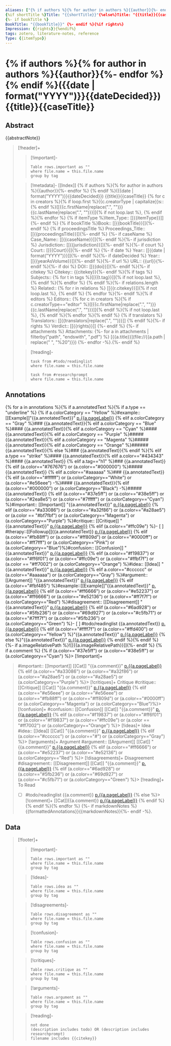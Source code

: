 ```yaml
---
aliases: ["{% if authors %}{% for author in authors %}{{author}}{%- endfor %}{% endif %} ({{date | format("YYYY")}}) {{title}}{{caseTitle}}"]
{%if shortTitle %}Title: "{{shortTitle}}"{%else%}Title: "{{title}}{{caseTitle}}"{% endif %}
{%- if bookTitle %}
BookTitle: "{{bookTitle}}" {%- endif %}{%if rights%}
Impression: {{rights}}{%endif%}
tags: zotero, literature-notes, reference
Type: {{itemType}}
---
```

# {% if authors %}{% for author in authors %}{{author}}{%- endfor %} {% endif %}({{date | format("YYYY")}}{{dateDecided}}) {{title}}{{caseTitle}}
## Abstract
{{abstractNote}}
> [!header]+
> > [!important]-
> > ```dataview
> > Table rows.important as ""
> > where file.name = this.file.name
> > group by tag
> 
> > [!metadata]-
> > [[Index]] 
> > {% if authors %}{% for author in authors %}{{author}}{%- endfor %} {% endif %}({{date | format("YYYY")}}{{dateDecided}}) {{title}}{{caseTitle}}
> > {% for c in creators %}{% if loop.first %}{{c.creatorType | capitalize}}s:: {% endif %}[[{{c.firstName|replace(".", "")}} {{c.lastName|replace(".", "")}}]]{% if not loop.last %}, {% endif %}{% endfor %} 
> > {% if itemType %}Item_Type:: [[{{itemType}}]]{%- endif %}
> > {% if bookTitle %}Book:: [[{{bookTitle}}]]{%- endif %} {% if proceedingsTitle %}
> > Proceedings_Title:: [[{{proceedingsTitle}}]]{%- endif %} {%- if caseName %}
> > Case_Name:: [[{{caseName}}]]{%- endif %}{%- if jurisdiction %}
> > Jurisdiction:: [[{{jurisdiction}}]]{%- endif %}{%- if court %}
> > Court:: [[{{Court}}]]{%- endif %} {%- if date %}
> > Year:: [[{{date | format("YYYY")}}]]{%- endif %}{%- if dateDecided %}
> > Year:: [[{{yearAsVolume}}]]{%- endif %}{%- if url %}
> > URL:: {{url}}{%- endif %}{%- if doi %}
> > DOI:: [[{{doi}}]]{%- endif %}{%- if citekey %}
> > Citekey:: {{citekey}}{%- endif %}{% if tags %}
> > Subjects:: {% for t in tags %}[[{{t.tag}}]]{% if not loop.last %}, {% endif %}{% endfor %} {% endif %}{%- if relations.length %}
> > Related:: {% for r in relations %} [[{{r.citekey}}]]{% if not loop.last %}, {% endif %} {% endfor %}{%- endif %}{% if editors %}
> > Editors:: {% for c in creators %}{% if c.creatorType=="editor" %}[[{{c.firstName|replace(".", "")}} {{c.lastName|replace(".", "")}}]]{% endif %}{% if not loop.last %}, {% endif %}{% endfor %}{% endif %} {% if translators %}
> > Translators:: [[{{translators|replace(".", "")}}]] {% endif %}{%- if rights %}
> > Verdict:: [[{{rights}}]] {%- endif %} {%- if attachments %}
> > Attachments: {%- for a in attachments | filterby("path", "endswith", ".pdf") %}
> > [{{a.title}}](file://{{a.path | replace(" ", "%20")}})  {%- endfor -%}.{%- endif %}
> 
> > [!reading]-
> > ```dataview
> > task from #todo/readinglist 
> > where file.name = this.file.name
> > ```
> > ```dataview
> > task from #researchprompt
> > where file.name = this.file.name
> > ```
## Annotations

{% for a in annotations %}{% if a.annotatedText %}{% if a.type == "underline" %}
{% if a.colorCategory == "Yellow" %}#example::[[Example]]<span class="example">"{{a.annotatedText}}"</span> [p.{{a.pageLabel}}](zotero://open-pdf/library/items/{{a.attachment.itemKey}}?page={{a.pageLabel}})
{% elif a.colorCategory == "Gray" %}### {{a.annotatedText}}{% elif a.colorCategory == "Blue" %}#### {{a.annotatedText}}{% elif a.colorCategory == "Cyan" %}#### {{a.annotatedText}}{% elif a.colorCategory == "Purple" %}##### {{a.annotatedText}}{% elif a.colorCategory == "Magenta" %}##### {{a.annotatedText}}{% elif a.colorCategory == "Orange" %}###### {{a.annotatedText}}{% else %}### {{a.annotatedText}}{% endif %}{% elif a.type == "strike" %}#### {{a.annotatedText}}{% elif a.color=="#434343" %}#### {{a.annotatedText}} {% elif a.tag=="h1" %}### {{a.annotatedText}} {% elif (a.color=="#767676") or (a.color=="#000000") %}##### {{a.annotatedText}} {% elif a.color=="#aaaaaa" %}### {{a.annotatedText}} {% elif (a.color=="#ffffff") or (a.colorCategory=="White") or (a.color=="#e56eee") -%}#### {{a.annotatedText}}{% elif (a.color=="#000000") or (a.colorCategory=="Black") -%}##### {{a.annotatedText}}
{% elif (a.color=="#37e5ff") or (a.color=="#38e5ff") or (a.color=="#2ea8e5") or (a.color=="#7fffff") or (a.colorCategory=="Cyan") %}#important:: [[Important]]  <span class="important">"{{a.annotatedText}}"</span> [p.{{a.pageLabel}}](zotero://open-pdf/library/items/{{a.attachment.itemKey}}?page={{a.pageLabel}})
{% elif (a.color=="#a33086") or (a.color=="#a32f86") or (a.color=="#a28ae5") or (a.color == "#bf7fbf") or (a.colorCategory=="Magenta") or (a.colorCategory=="Purple") %}#critique:: [[Critique]]  <span class="critique">"{{a.annotatedText}}"</span> [p.{{a.pageLabel}}](zotero://open-pdf/library/items/{{a.attachment.itemKey}}?page={{a.pageLabel}})
{% elif (a.color=="#ffc09e") %}- [ ] #therapy::[[Followup]]<span class="therapy">{{a.annotatedText}}</span> [p.{{a.pageLabel}}](zotero://open-pdf/library/items/{{a.attachment.itemKey}}?page={{a.pageLabel}})
{% elif (a.color=="#fb88ff") or (a.color=="#ff809d") or (a.color=="#0000ff") or (a.color=="#ff7fff") or (a.colorCategory=="Pink") or (a.colorCategory=="Blue")%}#confusion:: [[Confusion]]  <span class="confusion">"{{a.annotatedText}}"</span> [p.{{a.pageLabel}}](zotero://open-pdf/library/items/{{a.attachment.itemKey}}?page={{a.page}})
{% elif (a.color=="#f19837") or (a.color=="#ff6f01") or (a.color=="#ffc09e") or (a.color=="#ffbf7f") or (a.color == "#ff7002") or (a.colorCategory=="Orange") %}#idea:: [[Idea]]  <span class="idea">"{{a.annotatedText}}"</span> [p.{{a.pageLabel}}](zotero://open-pdf/library/items/{{a.attachment.itemKey}}?page={{a.pageLabel}})
{% elif a.color=="#cccccc" or (a.color=="#aaaaaa") or (a.colorCategory=="Gray") %}#argument:: [[Argument]]  <span class="argument">"{{a.annotatedText}}"</span> [p.{{a.pageLabel}}](zotero://open-pdf/library/items/{{a.attachment.itemKey}}?page={{a.pageLabel}})
{% elif (a.color=="#fbf485") %}#example::[[Example]]<span class="example">"{{a.annotatedText}}"</span> [p.{{a.pageLabel}}](zotero://open-pdf/library/items/{{a.attachment.itemKey}}?page={{a.pageLabel}})
{% elif (a.color=="#ff6666") or (a.color=="#e52237") or (a.color=="#ff6666") or (a.color=="#e52136") or (a.color=="#ff7f7f") or (a.colorCategory=="Red") %}#disagreement:: [[Disagreement]]  <span class="disagreement">"{{a.annotatedText}}"</span> [p.{{a.pageLabel}}](zotero://open-pdf/library/items/{{a.attachment.itemKey}}?page={{a.pageLabel}})
{% elif (a.color=="#6ad928") or (a.color=="#5fb236") or (a.color=="#69d927") or (a.color=="#c5fb71") or (a.color=="#7fff7f") or (a.color=="#5fb236") or (a.colorCategory=="Green") %}- [ ] #todo/readinglist {{a.annotatedText}} [p.{{a.pageLabel}}](zotero://open-pdf/library/items/{{a.attachment.itemKey}}?page={{a.page}})
{% elif (a.color=="#ffff7f") or (a.color=="#ffd400") or (a.colorCategory=="Yellow") %}"{{a.annotatedText}}" [p.{{a.pageLabel}}](zotero://open-pdf/library/items/{{a.attachment.itemKey}}?page={{a.page}}) 
{% else %}"{{a.annotatedText}}" [p.{{a.pageLabel}}](zotero://open-pdf/library/items/{{a.attachment.itemKey}}?page={{a.page}})
{% endif %}{% endif %}
{%- if a.imageRelativePath %}![[{{a.imageRelativePath}}]]{%- endif %}
{% if a.comment %}
{% if (a.color=="#37e5ff") or (a.color=="#38e5ff") or (a.colorCategory=="Cyan") %}> [!important]+ 
> #important:: [[Important]] [[Cat]] <span class="important">"{{a.comment}}"</span> [p.{{a.pageLabel}}](zotero://open-pdf/library/items/{{a.attachment.itemKey}}?page={{a.page}})
{% elif (a.color=="#a33086") or (a.color=="#a32f86") or (a.color=="#a28ae5") or (a.color=="#a28ae5") or (a.colorCategory=="Purple") %}> [!critiques]+ Critique
> #critique:: [[Critique]] [[Cat]] <span class="critique">"{{a.comment}}"</span> [p.{{a.pageLabel}}](zotero://open-pdf/library/items/{{a.attachment.itemKey}}?page={{a.page}})
{% elif (a.color=="#e56eee") or (a.color=="#e56eee") or (a.color=="#fb88ff") or (a.color=="#ff809d") or (a.color=="#0000ff") or (a.colorCategory=="Magenta") or (a.colorCategory=="Blue")%}> [!confusion]+
> #confusion:: [[Confusion]] [[Cat]] <span class="confusion">"{{a.comment}}"</span> [p.{{a.pageLabel}}](zotero://open-pdf/library/items/{{a.attachment.itemKey}}?page={{a.page}})
{% elif (a.color=="#f19837") or (a.color=="#ff6f01") or (a.color=="#f19837") or (a.color=="#ffc09e") or (a.color == "#ff7002") or (a.colorCategory=="Orange") %}> [!ideas]+ Idea
> #idea:: [[Idea]] [[Cat]] <span class="idea">"{{a.comment}}"</span> [p.{{a.pageLabel}}](zotero://open-pdf/library/items/{{a.attachment.itemKey}}?page={{a.page}})
{% elif (a.color=="#cccccc") or (a.color=="#") or (a.colorCategory=="Gray") %}> [!arguments]+ Argument
> #argument:: [[Argument]] [[Cat]] <span class="argument">"{{a.comment}}"</span> [p.{{a.pageLabel}}](zotero://open-pdf/library/items/{{a.attachment.itemKey}}?page={{a.page}})
{% elif (a.color=="#ff6666") or (a.color=="#e52237") or (a.color=="#e52136") or (a.colorCategory=="Red") %}> [!disagreements]+ Disagreement
> #disagreement:: [[Disagreement]] [[Cat]] <span class="disagreement">"{{a.comment}}"</span> [p.{{a.pageLabel}}](zotero://open-pdf/library/items/{{a.attachment.itemKey}}?page={{a.page}})
{% elif (a.color=="#6ad928") or (a.color=="#5fb236") or (a.color=="#69d927") or (a.color=="#c5fb71") or (a.colorCategory=="Green") %}> [!reading]+ To Read
> - [ ] #todo/readinglist {{a.comment}} [p.{{a.pageLabel}}](zotero://open-pdf/library/items/{{a.attachment.itemKey}}?page={{a.page}})
{% else %}> [!comment]+
> [[Cat]]{{a.comment}} [p.{{a.pageLabel}}](zotero://open-pdf/library/items/{{a.attachment.itemKey}}?page={{a.page}})
{% endif %}{% endif %}{% endfor %}
{%- if markdownNotes %}
{{formattedAnnotations}}{{markdownNotes}}{%- endif -%}.
## Data
> [!footer]+
> 
> 
> > [!important]-
> > ```dataview
> > Table rows.important as ""
> > where file.name = this.file.name
> > group by tag
> > ```
> 
> 
> > [!ideas]-
> > ```dataview
> > Table rows.idea as ""
> > where file.name = this.file.name
> > group by tag
> > ```
> 
> 
> > [!disagreements]-
> > ```dataview
> > Table rows.disagreement as ""
> > where file.name = this.file.name
> > group by tag
> > ```
> 
> 
> > [!confusion]-
> > ```dataview
> > Table rows.confusion as ""
> > where file.name = this.file.name
> > group by tag
> > ```
> 
> 
> > [!critiques]-
> > ```dataview
> > Table rows.critique as ""
> > where file.name = this.file.name
> > group by tag
> > ```
> 
> 
> > [!arguments]-
> > ```dataview
> > Table rows.argument as ""
> > where file.name = this.file.name
> > group by tag
> > ```
> 
> 
> > [!reading]-
> >```tasks
> > not done
> > (description includes todo) OR (description includes researchprompt)
> > filename includes {{citekey}}
> > ```